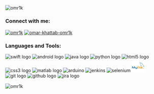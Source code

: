 <p align="left"> <img src="https://komarev.com/ghpvc/?username=omr1k&label=Profile%20views&color=0e75b6&style=flat" alt="omr1k" /> </p>

<h3 align="left">Connect with me:</h3>
<p align="left">
<a href="https://twitter.com/omr1k" target="blank"><img align="center" src="https://raw.githubusercontent.com/rahuldkjain/github-profile-readme-generator/master/src/images/icons/Social/twitter.svg" alt="omr1k" height="30" width="40" /></a>
<a href="https://linkedin.com/in/omar-khattab-omr1k" target="blank"><img align="center" src="https://raw.githubusercontent.com/rahuldkjain/github-profile-readme-generator/master/src/images/icons/Social/linked-in-alt.svg" alt="omar-khattab-omr1k" height="30" width="40" /></a>
</p>

<h3 align="left">Languages and Tools:</h3>
<div align="left">
    <img src="https://cdn.jsdelivr.net/gh/devicons/devicon/icons/swift/swift-original.svg" height="40" width="52" alt="swift logo"  />
    <img src="https://cdn.jsdelivr.net/gh/devicons/devicon/icons/android/android-original.svg" height="40" width="52" alt="android logo"  />
    <img src="https://cdn.jsdelivr.net/gh/devicons/devicon/icons/java/java-original.svg" height="40" width="52" alt="java logo"  />
    <img src="https://cdn.jsdelivr.net/gh/devicons/devicon/icons/python/python-original.svg" height="40" width="52" alt="python logo"  />
    <img src="https://cdn.jsdelivr.net/gh/devicons/devicon/icons/html5/html5-original.svg" height="40" width="52" alt="html5 logo"  />
    <img src="https://cdn.jsdelivr.net/gh/devicons/devicon/icons/css3/css3-original.svg" height="40" width="52" alt="css3 logo"  />
    <img src="https://cdn.jsdelivr.net/gh/devicons/devicon/icons/matlab/matlab-original.svg" height="40" width="52" alt="matlab logo"  />
    <img src="https://cdn.worldvectorlogo.com/logos/arduino-1.svg" alt="arduino" width="40" height="40" />
    <img src="https://www.vectorlogo.zone/logos/jenkins/jenkins-icon.svg" alt="jenkins" width="40" height="40" />
    <img src="https://raw.githubusercontent.com/detain/svg-logos/780f25886640cef088af994181646db2f6b1a3f8/svg/selenium-logo.svg" alt="selenium" width="40" height="40" />
    <img src="https://raw.githubusercontent.com/devicons/devicon/master/icons/mysql/mysql-original-wordmark.svg" alt="mysql" width="40" height="40" />
    <img src="https://cdn.jsdelivr.net/gh/devicons/devicon/icons/git/git-original.svg" height="40" width="52" alt="git logo"  />
    <img src="https://cdn.jsdelivr.net/gh/devicons/devicon/icons/github/github-original.svg" height="40" width="52" alt="github logo"  />
    <img src="https://cdn.jsdelivr.net/gh/devicons/devicon/icons/jira/jira-original.svg" height="40" width="52" alt="jira logo"  />
  </div>
</p>



<p><img align="center" src="https://github-readme-streak-stats.herokuapp.com/?user=omr1k&" alt="omr1k" /></p>



